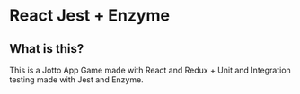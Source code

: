 # React Jest + Enzyme

## What is this?

This is a Jotto App Game made with React and Redux + Unit and Integration testing made with Jest and Enzyme.

<!-- ## Can I see it?

Yes! It's uploaded on Netlify [here](https://react-meals-mf.netlify.app/). -->
